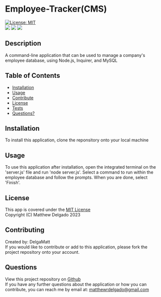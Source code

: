# Employee-Tracker(CMS)
  [![License: MIT](https://img.shields.io/badge/License-MIT-yellow.svg)](https://opensource.org/licenses/MIT)<br>
  ![](https://img.shields.io/badge/JavaScript-323330?style=flat&logo=javascript&logoColor=F7DF1E)
  ![](https://img.shields.io/badge/Node.js-43853D?style=flat&logo=node.js&logoColor=white)
  ![](https://img.shields.io/badge/MySQL-005C84?style=flat&logo=mysql&logoColor=white)
  ## Description
  A command-line application that can be used to manage a company's employee database, using Node.js, Inquirer, and MySQL
  ## Table of Contents
  - [Installation](#installation)
  - [Usage](#usage)
  - [Contribute](#contributing)
  - [License](#license)
  - [Tests](#tests)
  - [Questions?](#questions)
  ## Installation
  To install this application, clone the reponsitory onto your local machine
  ## Usage
  To use this application after installation, open the integrated terminal on the 'server.js' file and run 'node server.js'. Select a command to run within the employee database and follow the prompts. When you are done, select 'Finish'.

  ## License
  This app is covered under the [MIT License](https://opensource.org/licenses/MIT)<br>
  Copyright (C) Matthew Delgado 2023
  ## Contributing
  Created by: DelgaMatt
  <br>
  If you would like to contribute or add to this application, please fork the project repository onto your account.

  ## Questions
  View this project repository on [Github](https://github.com/DelgaMatt)<br>
  If you have any further questions about the application or how you can contribute, you can reach me by email at: matthewrdelgado@gmail.com
